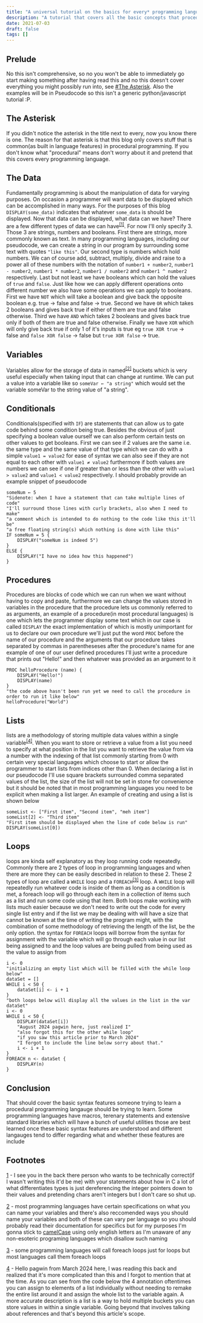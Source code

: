 ```yaml
---
title: "A universal tutorial on the basics for every* programming language"
description: "A tutorial that covers all the basic concepts that procedural languages commonly have"
date: 2021-07-03
draft: false
tags: []
---
```

## Prelude
No this isn't comprehensive, so no you won't be able to immediately go start making something after having read this and no this doesn't cover everything you might possibly run into, see [#The Asterisk](#The%20Asterisk). Also the examples will be in Pseudocode so this isn't a generic python/javascript tutorial :P.

## The Asterisk
If you didn't notice the asterisk in the title next to every, now you know there is one. The reason for that asterisk is that this blog only covers stuff that is common(as built in language features) in procedural programming. If you don't know what "procedural" means don't worry about it and pretend that this covers every programming language. 

## The Data
Fundamentally programming is about the manipulation of data for varying purposes. On occasion a programmer will want data to be displayed which can be accomplished in many ways. For the purposes of this blog `DISPLAY(some_data)` indicates that whatever `some_data` is should be displayed. Now that data can be displayed, what data can we have? There are a few different types of data we can have<sup>[[1]](#1)</sup>. For now I'll only specify 3. Those 3 are strings, numbers and booleans. First there are strings, more commonly known as text. In many programming languages, including our pseudocode, we can create a string in our program by surrounding some text with quotes `"like this"`. Our second type is numbers which hold numbers. We can of course add, subtract, multiply, divide and raise to a power all of these numbers with the notation of `number1 + number2`, `number1 - number2`, `number1 * number2`, `number1 / number2` and `number1 ^ number2` respectively. Last but not least we have booleans which can hold the values of `true` and `false`. Just like how we can apply different operations onto different number we also have some operations we can apply to booleans. First we have `NOT` which will take a boolean and give back the opposite boolean e.g. true → false and false → true. Second we have `OR` which takes 2 booleans and gives back true if either of them are true and false otherwise. Third we have `AND` which takes 2 booleans and gives back true only if both of them are true and false otherwise. Finally we have `XOR` which will only give back true if only 1 of it's inputs is true eg `true XOR true` → false and `false XOR false` → false but `true XOR false` → true.

## Variables
Variables allow for the storage of data in named<sup>[[2]](#2)</sup> buckets which is very useful especially when taking input that can change at runtime. We can put a value into a variable like so `someVar ← "a string"` which would set the variable someVar to the string value of "a string".


## Conditionals
Conditionals(specified with `IF`) are statements that can allow us to gate code behind some condition being true. Besides the obvious of just specifying a boolean value ourself we can also perform certain tests on other values to get booleans. First we can see if 2 values are the same i.e. the same type and the same value of that type which we can do with a simple `value1 = value2` for ease of syntax we can also see if they are not equal to each other with `value1 ≠ value2` furthermore if both values are numbers we can see if one if greater than or less than the other with `value1 > value2` and `value1 < value2` respectively. I should probably provide an example snippet of pseudocode
```
someNum ← 5
"Sidenote: when I have a statement that can take multiple lines of code"
"I'll surround those lines with curly brackets, also when I need to make"
"a comment which is intended to do nothing to the code like this it'll be"
"a free floating string(s) which nothing is done with like this"
IF someNum = 5 {
    DISPLAY("someNum is indeed 5")
}
ELSE {
    DISPLAY("I have no idea how this happened")
}
```

## Procedures
Procedures are blocks of code which we can run when we want without having to copy and paste, furthermore we can change the values stored in variables in the procedure that the procedure lets us commonly referred to as arguments, an example of a procedure(in most procedural languages) is one which lets the programmer display some text which in our case is called `DISPLAY` the exact implementation of which is mostly unimportant for us to declare our own procedure we'll just put the word `PROC` before the name of our procedure and the arguments that our procedure takes separated by commas in parentheseses after the procedure's name for ane example of one of our user defined procedures I'll just write a procedure that prints out "Hello!" and then whatever was provided as an argument to it
```
PROC helloProcedure (name) {
    DISPLAY("Hello!")
    DISPLAY(name)
}
"the code above hasn't been run yet we need to call the procedure in order to run it like below"
helloProcedure("World")
```
## Lists
lists are a methodology of storing multiple data values within a single variable<sup>[[4]](#4)</sup>. When you want to store or retrieve a value from a list you need to specify at what position in the list you want to retrieve the value from via a number with the indexing of that list commonly starting from 0 with certain very special languages which choose to start or allow the programmer to start lists from indices other than 0. When declaring a list in our pseudocode I'll use square brackets surrounded comma separated values of the list, the size of the list will not be set in stone for convenience but it should be noted that in most programming languages you need to be explicit when making a list larger. An example of creating and using a list is shown below
```
someList <- ["First item", "Second item", "meh item"]
someList[2] <- "Third item"
"First item should be displayed when the line of code below is run"
DISPLAY(someList[0])
```
## Loops
loops are kinda self explanatory as they loop running code repeatedly. Commonly there are 2 types of loop in programming languages and when there are more they can be easily described in relation to these 2. These 2 types of loop are called a `WHILE` loop and a `FOREACH`<sup>[[3]](#3)</sup> loop. A `WHILE` loop will repeatedly run whatever code is inside of them as long as a condition is met, a foreach loop will go through each item in a collection of items such as a list and run some code using that item. Both loops make working with lists much easier because we don't need to write out the code for every single list entry and if the list we may be dealing with will have a size that cannot be known at the time of writing the program might, with the combination of some methodology of retrieving the length of the list, be the only option. the syntax for `FOREACH` loops will borrow from the syntax for assignment with the variable which will go through each value in our list being assigned to and the loop values are being pulled from being used as the value to assign from
```
i <- 0
"initializing an empty list which will be filled with the while loop below"
dataSet = []
WHILE i < 50 {
    dataSet[i] <- i + 1
}
"both loops below will display all the values in the list in the var dataSet"
i <- 0
WHILE i < 50 {
    DISPLAY(dataSet[i])
    "August 2024 pagwin here, just realized I"
    "also forgot this for the other while loop"
    "if you saw this article prior to March 2024"
    "I forgot to include the line below sorry about that."
    i <- i + 1
}
FOREACH n <- dataSet {
    DISPLAY(n)
}
```
## Conclusion
That should cover the basic syntax features someone trying to learn a procedural programming langauge should be trying to learn. Some programming languages have macros, terenary statements and extensive standard libraries which will have a bunch of useful utilities those are best learned once these basic syntax features are understood and different langauges tend to differ regarding what and whether these features are include

## Footnotes
<a href="./#1" name="1">1</a> - I see you in the back there person who wants to be technically correct(if I wasn't writing this it'd be me) with your statements about how in C a lot of what differentiates types is just dereferencing the integer pointers down to their values and pretending chars aren't integers but I don't care so shut up.

<a href="./#2" name="2">2</a> - most programming languages have certain specifications on what you can name your variables and there's also reccomended ways you should name your variables and both of these can vary per language so you should probably read their documentation for specifics but for my purposes I'm gonna stick to [camelCase](https://en.wikipedia.org/wiki/Camel_case) using only english letters as I'm unaware of any non-esoteric programing languages which disallow such naming

<a href="./#3" name="3">3</a> - some programming languages will call foreach loops just for loops but most languages call them foreach loops

<a href="./#4" name="4">4</a> - Hello pagwin from March 2024 here, I was reading this back and realized that it's more complicated than this and I forgot to mention that at the time. As you can see from the code below the 4 annotation oftentimes you can assign to elements of a list individually without needing to remake the entire list around it and assign the whole list to the variable again. A more accurate description is a list is a way to hold multiple buckets you can store values in within a single variable. Going beyond that involves talking about references and that's beyond this article's scope.
